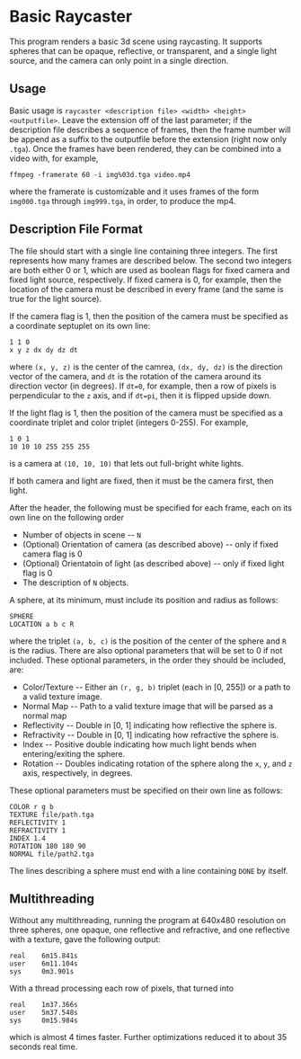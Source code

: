 # Basic Raycaster

This program renders a basic 3d scene using raycasting. It supports spheres that can be opaque, reflective, or transparent, and a single light source, and the camera can only point in a single direction.

## Usage

Basic usage is `raycaster <description file> <width> <height> <outputfile>`. Leave the extension off of the last parameter; if the description file describes a sequence of frames, then the frame number will be append as a suffix to the outputfile before the extension (right now only `.tga`). Once the frames have been rendered, they can be combined into a video with, for example,

`ffmpeg -framerate 60 -i img%03d.tga video.mp4`

where the framerate is customizable and it uses frames of the form `img000.tga` through `img999.tga`, in order, to produce the mp4.

## Description File Format

The file should start with a single line containing three integers. The first represents how many frames are described below. The second two integers are both either 0 or 1, which are used as boolean flags for fixed camera and fixed light source, respectively. If fixed camera is 0, for example, then the location of the camera must be described in every frame (and the same is true for the light source).


If the camera flag is 1, then the position of the camera must be specified as a coordinate septuplet on its own line:

```
1 1 0
x y z dx dy dz dt
```

where `(x, y, z)` is the center of the camrea, `(dx, dy, dz)` is the direction vector of the camera, and `dt` is the rotation of the camera around its direction vector (in degrees). If `dt=0`, for example, then a row of pixels is perpendicular to the `z` axis, and if `dt=pi`, then it is flipped upside down.

If the light flag is 1, then the position of the camera must be specified as a coordinate triplet and color triplet (integers 0-255). For example,

```
1 0 1
10 10 10 255 255 255
```

is a camera at `(10, 10, 10)` that lets out full-bright white lights.

If both camera and light are fixed, then it must be the camera first, then light.

After the header, the following must be specified for each frame, each on its own line on the following order

* Number of objects in scene -- `N`
* (Optional) Orientation of camera (as described above) -- only if fixed camera flag is 0
* (Optional) Orientatoin of light (as described above) -- only if fixed light flag is 0
* The description of `N` objects.

A sphere, at its minimum, must include its position and radius as follows:

```
SPHERE
LOCATION a b c R
```

where the triplet `(a, b, c)` is the position of the center of the sphere and `R` is the radius. There are also optional parameters that will be set to 0 if not included. These optional parameters, in the order they should be included, are:

* Color/Texture -- Either an `(r, g, b)` triplet (each in [0, 255]) or a path to a valid texture image.
* Normal Map -- Path to a valid texture image that will be parsed as a normal map
* Reflectivity -- Double in [0, 1] indicating how reflective the sphere is.
* Refractivity -- Double in [0, 1] indicating how refractive the sphere is.
* Index -- Positive double indicating how much light bends when entering/exiting the sphere. 
* Rotation -- Doubles indicating rotation of the sphere along the `x`, `y`, and `z` axis, respectively, in degrees.

These optional parameters must be specified on their own line as follows:

```
COLOR r g b
TEXTURE file/path.tga
REFLECTIVITY 1
REFRACTIVITY 1
INDEX 1.4
ROTATION 180 180 90
NORMAL file/path2.tga
```

The lines describing a sphere must end with a line containing `DONE` by itself.

## Multithreading

Without any multithreading, running the program at 640x480 resolution on three spheres, one opaque, one reflective and refractive, and one reflective with a texture, gave the following output:

```
real    6m15.841s
user    6m11.104s
sys     0m3.901s
```

With a thread processing each row of pixels, that turned into

```
real    1m37.366s
user    5m37.548s
sys     0m15.984s
```

which is almost 4 times faster. Further optimizations reduced it to about 35 seconds real time.